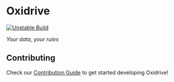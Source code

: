 # Oxidrive

[![Unstable Build](https://github.com/oxidrive/oxidrive/actions/workflows/unstable.yml/badge.svg?branch=main)](https://github.com/oxidrive/oxidrive/actions/workflows/unstable.yml)

*Your data, your rules*

## Contributing

Check our [Contribution Guide](CONTRIBUTING.md) to get started developing Oxidrive!
